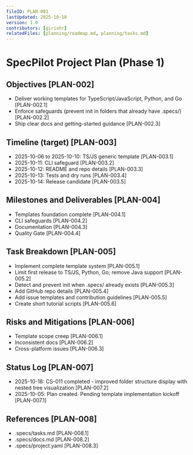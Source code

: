 ```yaml
---
fileID: PLAN-001
lastUpdated: 2025-10-18
version: 1.0
contributors: [girishr]
relatedFiles: [planning/roadmap.md, planning/tasks.md]
---
```


# SpecPilot Project Plan (Phase 1)

## Objectives [PLAN-002]

- Deliver working templates for TypeScript/JavaScript, Python, and Go [PLAN-002.1]
- Enforce safeguards (prevent init in folders that already have .specs/) [PLAN-002.2]
- Ship clear docs and getting-started guidance [PLAN-002.3]

## Timeline (target) [PLAN-003]

- 2025-10-06 to 2025-10-10: TS/JS generic template [PLAN-003.1]
- 2025-10-11: CLI safeguard [PLAN-003.2]
- 2025-10-12: README and repo details [PLAN-003.3]
- 2025-10-13: Tests and dry runs [PLAN-003.4]
- 2025-10-14: Release candidate [PLAN-003.5]

## Milestones and Deliverables [PLAN-004]

- Templates foundation complete [PLAN-004.1]
- CLI safeguards [PLAN-004.2]
- Documentation [PLAN-004.3]
- Quality Gate [PLAN-004.4]

## Task Breakdown [PLAN-005]

- Implement complete template system [PLAN-005.1]
- Limit first release to TS/JS, Python, Go; remove Java support [PLAN-005.2]
- Detect and prevent init when .specs/ already exists [PLAN-005.3]
- Add GitHub repo details [PLAN-005.4]
- Add issue templates and contribution guidelines [PLAN-005.5]
- Create short tutorial scripts [PLAN-005.6]

## Risks and Mitigations [PLAN-006]

- Template scope creep [PLAN-006.1]
- Inconsistent docs [PLAN-006.2]
- Cross-platform issues [PLAN-006.3]

## Status Log [PLAN-007]

- 2025-10-18: CS-011 completed - improved folder structure display with nested tree visualization [PLAN-007.2]
- 2025-10-05: Plan created. Pending template implementation kickoff [PLAN-007.1]

## References [PLAN-008]

- .specs/tasks.md [PLAN-008.1]
- .specs/docs.md [PLAN-008.2]
- .specs/project.yaml [PLAN-008.3]
